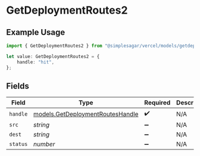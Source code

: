 # GetDeploymentRoutes2

## Example Usage

```typescript
import { GetDeploymentRoutes2 } from "@simplesagar/vercel/models/getdeploymentop.js";

let value: GetDeploymentRoutes2 = {
    handle: "hit",
};
```

## Fields

| Field                                                                      | Type                                                                       | Required                                                                   | Description                                                                |
| -------------------------------------------------------------------------- | -------------------------------------------------------------------------- | -------------------------------------------------------------------------- | -------------------------------------------------------------------------- |
| `handle`                                                                   | [models.GetDeploymentRoutesHandle](../models/getdeploymentrouteshandle.md) | :heavy_check_mark:                                                         | N/A                                                                        |
| `src`                                                                      | *string*                                                                   | :heavy_minus_sign:                                                         | N/A                                                                        |
| `dest`                                                                     | *string*                                                                   | :heavy_minus_sign:                                                         | N/A                                                                        |
| `status`                                                                   | *number*                                                                   | :heavy_minus_sign:                                                         | N/A                                                                        |
